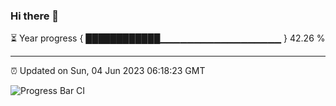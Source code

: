 ### Hi there 👋

⏳ Year progress { ████████████▁▁▁▁▁▁▁▁▁▁▁▁▁▁▁▁▁▁ } 42.26 %

---

⏰ Updated on Sun, 04 Jun 2023 06:18:23 GMT

![Progress Bar CI](https://github.com/liununu/liununu/workflows/Progress%20Bar%20CI/badge.svg)
